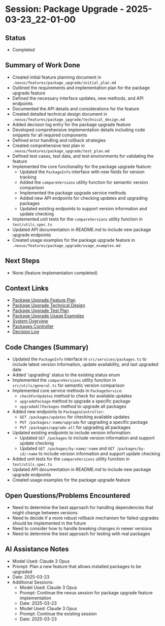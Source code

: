 # Session: Package Upgrade - 2025-03-23_22-01-00

## Status
- Completed

## Summary of Work Done
- Created initial feature planning document in `.nexus/features/package_upgrade/initial_plan.md`
- Outlined the requirements and implementation plan for the package upgrade feature
- Defined the necessary interface updates, new methods, and API endpoints
- Documented the API details and considerations for the feature
- Created detailed technical design document in `.nexus/features/package_upgrade/technical_design.md`
- Added decision log entry for the package upgrade feature
- Developed comprehensive implementation details including code snippets for all required components
- Defined error handling and rollback strategies
- Created comprehensive test plan in `.nexus/features/package_upgrade/test_plan.md`
- Defined test cases, test data, and test environments for validating the feature
- Implemented the core functionality for the package upgrade feature:
  - Updated the `PackageInfo` interface with new fields for version tracking
  - Added the `compareVersions` utility function for semantic version comparison
  - Implemented the package upgrade service methods
  - Added new API endpoints for checking updates and upgrading packages
  - Updated existing endpoints to support version information and update checking
- Implemented unit tests for the `compareVersions` utility function in `test/utils.spec.ts`
- Updated API documentation in README.md to include new package upgrade endpoints
- Created usage examples for the package upgrade feature in `.nexus/features/package_upgrade/usage_examples.md`

## Next Steps
- None (feature implementation completed)

## Context Links
- [Package Upgrade Feature Plan](.nexus/features/package_upgrade/initial_plan.md)
- [Package Upgrade Technical Design](.nexus/features/package_upgrade/technical_design.md)
- [Package Upgrade Test Plan](.nexus/features/package_upgrade/test_plan.md)
- [Package Upgrade Usage Examples](.nexus/features/package_upgrade/usage_examples.md)
- [System Overview](.nexus/architecture/system_overview.md)
- [Packages Controller](.nexus/architecture/packages_controller.md)
- [Decision Log](.nexus/decisions/decision_log.md)

## Code Changes (Summary)
- Updated the `PackageInfo` interface in `src/services/packages.ts` to include latest version information, update availability, and last upgraded date
- Added 'upgrading' status to the existing status enum
- Implemented the `compareVersions` utility function in `src/utils/general.ts` for semantic version comparison
- Implemented core service methods in `PackageService`:
  - `checkForUpdates` method to check for available updates
  - `upgradePackage` method to upgrade a specific package
  - `upgradeAllPackages` method to upgrade all packages
- Added new endpoints to `PackagesController`:
  - `GET /packages/updates` for checking available updates
  - `PUT /packages/:name/upgrade` for upgrading a specific package
  - `PUT /packages/upgrade-all` for upgrading all packages
- Updated existing endpoints to include version information:
  - Updated `GET /packages` to include version information and support update checking
  - Updated `GET /packages/by-name/:name` and `GET /packages/by-id/:name` to include version information and support update checking
- Added unit tests for the `compareVersions` utility function in `test/utils.spec.ts`
- Updated API documentation in README.md to include new package upgrade endpoints
- Created usage examples for the package upgrade feature

## Open Questions/Problems Encountered
- Need to determine the best approach for handling dependencies that might change between versions
- Need to decide if a more robust rollback mechanism for failed upgrades should be implemented in the future
- Need to consider how to handle breaking changes in newer versions
- Need to determine the best approach for testing with real packages

## AI Assistance Notes
- Model Used: Claude 3 Opus
- Prompt: Plan a new feature that allows installed packages to be upgraded
- Date: 2025-03-23
- Additional Sessions:
  - Model Used: Claude 3 Opus
  - Prompt: Continue the nexus session for package upgrade feature implementation
  - Date: 2025-03-23
  - Model Used: Claude 3 Opus
  - Prompt: Continue the existing session
  - Date: 2025-03-23
